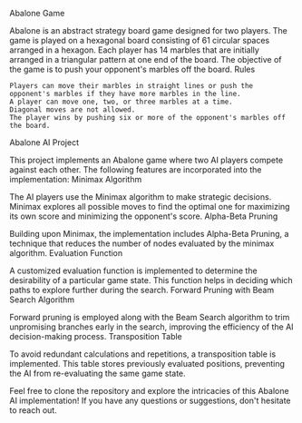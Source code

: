 Abalone Game

Abalone is an abstract strategy board game designed for two players. The game is played on a hexagonal board consisting of 61 circular spaces arranged in a hexagon. Each player has 14 marbles that are initially arranged in a triangular pattern at one end of the board. The objective of the game is to push your opponent's marbles off the board.
Rules

    Players can move their marbles in straight lines or push the opponent's marbles if they have more marbles in the line.
    A player can move one, two, or three marbles at a time.
    Diagonal moves are not allowed.
    The player wins by pushing six or more of the opponent's marbles off the board.

Abalone AI Project

This project implements an Abalone game where two AI players compete against each other. The following features are incorporated into the implementation:
Minimax Algorithm

The AI players use the Minimax algorithm to make strategic decisions. Minimax explores all possible moves to find the optimal one for maximizing its own score and minimizing the opponent's score.
Alpha-Beta Pruning

Building upon Minimax, the implementation includes Alpha-Beta Pruning, a technique that reduces the number of nodes evaluated by the minimax algorithm.
Evaluation Function

A customized evaluation function is implemented to determine the desirability of a particular game state. This function helps in deciding which paths to explore further during the search.
Forward Pruning with Beam Search Algorithm

Forward pruning is employed along with the Beam Search algorithm to trim unpromising branches early in the search, improving the efficiency of the AI decision-making process.
Transposition Table

To avoid redundant calculations and repetitions, a transposition table is implemented. This table stores previously evaluated positions, preventing the AI from re-evaluating the same game state.

Feel free to clone the repository and explore the intricacies of this Abalone AI implementation! If you have any questions or suggestions, don't hesitate to reach out.
